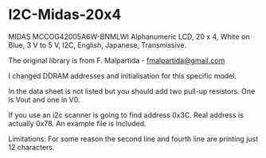 # I2C-Midas-20x4
MIDAS MCCOG42005A6W-BNMLWI  Alphanumeric LCD, 20 x 4, White on Blue, 3 V to 5 V, I2C, English, Japanese, Transmissive.

The original library is from
F. Malpartida - fmalpartida@gmail.com

I changed DDRAM addresses and initialisation for this specific model.

In the data sheet is not listed but you should add two pull-up resistors. 
One is Vout and one in V0.

If you use an i2c scanner is going to find address 0x3C. 
Real address is actually 0x78.
An example file is included.

Limitations:
For some reason the second line and fourth line are printing just 12 characters. 
